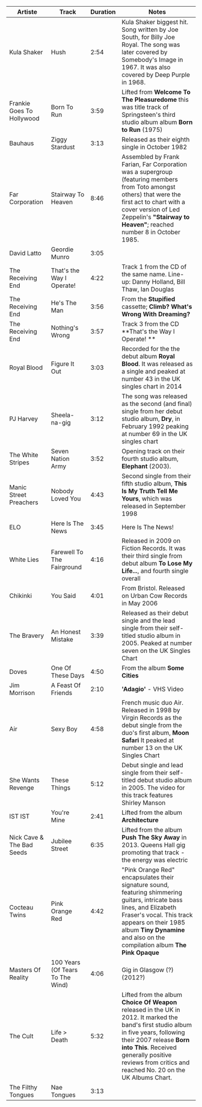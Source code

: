 | Artiste                   | Track                            | Duration | Notes                                                                                                                                                                                                                                                                      |
|---------------------------|----------------------------------|----------|----------------------------------------------------------------------------------------------------------------------------------------------------------------------------------------------------------------------------------------------------------------------------|
| Kula Shaker               | Hush                             | 2:54     | Kula Shaker biggest hit.  Song written by Joe South, for Billy Joe Royal. The song was later covered by Somebody's Image in 1967. It was also covered by Deep Purple in 1968.                                                                                              |
| Frankie Goes To Hollywood | Born To Run                      | 3:59     | Lifted from **Welcome To The Pleasuredome** this was title track of Springsteen's third studio album album **Born to Run** (1975)                                                                                                                                          |
| Bauhaus                   | Ziggy Stardust                   | 3:13     | Released as their eighth single in October 1982                                                                                                                                                                                                                            |
| Far Corporation           | Stairway To Heaven               | 8:46     | Assembled by Frank Farian, Far Corporation was a supergroup (featuring members from Toto amongst others) that were the first act to chart with a cover version of Led Zeppelin's **"Stairway to Heaven"**; reached number 8 in October 1985.                               |
| David Latto               | Geordie Munro                    | 3:05     |                                                                                                                                                                                                                                                                            |
| The Receiving End         | That's the Way I Operate!        | 4:22     | Track 1 from the CD of the same name. Line-up: Danny Holland, Bill Thaw, Ian Douglas                                                                                                                                                                                       |
| The Receiving End         | He's The Man                     | 3:56     | From the **Stupified** cassette; **Climb? What's Wrong With Dreaming?**                                                                                                                                                                                                    |
| The Receiving End         | Nothing's Wrong                  | 3:57     | Track 3 from the CD **That's the Way I Operate! **                                                                                                                                                                                                                         |
| Royal Blood               | Figure It Out                    | 3:03     | Recorded for the the debut album **Royal Blood**. It was released as a single and peaked at number 43 in the UK singles chart in 2014                                                                                                                                      |  
| PJ Harvey                 | Sheela-na-gig                    | 3:12     | The song was released as the second (and final) single from her debut studio album, **Dry**, in February 1992 peaking at number 69 in the UK singles chart                                                                                                                 |  
| The White Stripes         | Seven Nation Army                | 3:52     | Opening track on their fourth studio album, **Elephant** (2003).                                                                                                                                                                                                           |  
| Manic Street Preachers    | Nobody Loved You                 | 4:43     | Second single from their fifth studio album, **This Is My Truth Tell Me Yours**, which was released in September 1998                                                                                                                                                      |  
| ELO                       | Here Is The News                 | 3:45     | Here Is The News!                                                                                                                                                                                                                                                          |             
| White Lies                | Farewell To The Fairground       | 4:16     | Released in 2009 on Fiction Records. It was their third single from debut album **To Lose My Life...**, and fourth single overall                                                                                                                                          |
| Chikinki                  | You Said                         | 4:01     | From Bristol. Released on Urban Cow Records in May 2006                                                                                                                                                                                                                    |
| The Bravery               | An Honest Mistake                | 3:39     | Released as their debut single and the lead single from their self-titled studio album in 2005. Peaked at number seven on the UK Singles Chart                                                                                                                             |
| Doves                     | One Of These Days                | 4:50     | From the album **Some Cities**                                                                                                                                                                                                                                             |
| Jim Morrison              | A Feast Of Friends               | 2:10     | **'Adagio'** - VHS Video                                                                                                                                                                                                                                                   |
| Air                       | Sexy Boy                         | 4:58     | French music duo Air. Released in 1998 by Virgin Records as the debut single from the duo's first album, **Moon Safari** It peaked at number 13 on the UK Singles Chart                                                                                                    |
| She Wants Revenge         | These Things                     | 5:12     | Debut single and lead single from their self-titled debut studio album in 2005. The video for this track features Shirley Manson                                                                                                                                           |
| IST IST                   | You're Mine                      | 2:41     | Lifted from the album **Architecture**                                                                                                                                                                                                                                     |
| Nick Cave & The Bad Seeds | Jubilee Street                   | 6:35     | Lifted from the album **Push The Sky Away** in 2013. Queens Hall gig promoting that track - the energy was electric                                                                                                                                                        |
| Cocteau Twins             | Pink Orange Red                  | 4:42     | "Pink Orange Red" encapsulates their signature sound, featuring shimmering guitars, intricate bass lines, and Elizabeth Fraser's vocal. This track appears on their 1985 album **Tiny Dynamine** and also on the compilation album **The Pink Opaque**                     |
| Masters Of Reality        | 100 Years (Of Tears To The Wind) | 4:06     | Gig in Glasgow (?) (2012?)                                                                                                                                                                                                                                                 |
| The Cult                  | Life > Death                     | 5:32     | Lifted from the album **Choice Of Weapon** released in the UK in 2012. It marked the band's first studio album in five years, following their 2007 release **Born into This**. Received generally positive reviews from critics and reached No. 20 on the UK Albums Chart. |
| The Filthy Tongues        | Nae Tongues                      | 3:13     |                                                                                                                                                                                                                                                                            |
